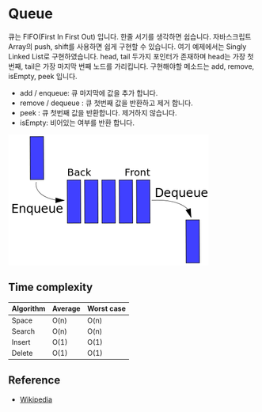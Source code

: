 # Queue
큐는 FIFO(First In First Out) 입니다. 한줄 서기를 생각하면 쉽습니다.
자바스크립트 Array의 push, shift를 사용하면 쉽게 구현할 수 있습니다.
여기 예제에서는 Singly Linked List로 구현하였습니다.
head, tail 두가지 포인터가 존재하며 head는 가장 첫번째, tail은 가장 마지막 번째 노드를 가리킵니다.
구현해야할 메소드는 add, remove, isEmpty, peek 입니다.

- add / enqueue: 큐 마지막에 값을 추가 합니다.
- remove / dequeue : 큐 첫번째 값을 반환하고 제거 합니다.
- peek : 큐 첫번째 값을 반환합니다. 제거하지 않습니다.
- isEmpty: 비어있는 여부를 반환 합니다.

![wikipedia-queue](../../img/queue.png)

## Time complexity
Algorithm | Average | Worst case
----------|---------|----------
Space     | O(n)    | O(n)
Search    | O(n)    | O(n)
Insert    | O(1)    | O(1)
Delete    | O(1)    | O(1)


## Reference
- [Wikipedia](https://en.wikipedia.org/wiki/Queue_(abstract_data_type))